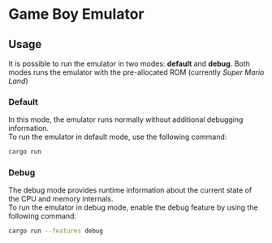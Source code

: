 # Game Boy Emulator
## Usage
It is possible to run the emulator in two modes: **default** and **debug**.
Both modes runs the emulator with the pre-allocated ROM (currently _Super Mario Land_)
### Default
In this mode, the emulator runs normally without additional debugging information.\
To run the emulator in default mode, use the following command:
 ```sh
cargo run
```
### Debug
The debug mode provides runtime information about the current state of the CPU and memory internals.\
To run the emulator in debug mode, enable the debug feature by using the following command:
 ```sh
cargo run --features debug
```
